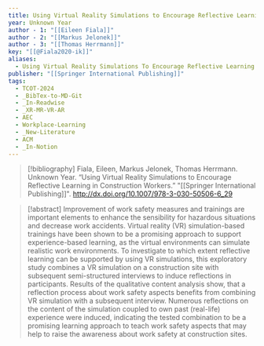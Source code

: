 ```yaml
---
title: Using Virtual Reality Simulations to Encourage Reflective Learning in Construction Workers
year: Unknown Year
author - 1: "[[Eileen Fiala]]"
author - 2: "[[Markus Jelonek]]"
author - 3: "[[Thomas Herrmann]]"
key: "[[@Fiala2020-ik]]"
aliases:
  - Using Virtual Reality Simulations To Encourage Reflective Learning In Construction Workers
publisher: "[[Springer International Publishing]]"
tags:
  - TCOT-2024
  - _BibTex-to-MD-Git
  - _In-Readwise
  - _XR-MR-VR-AR
  - AEC
  - Workplace-Learning
  - _New-Literature
  - ACM
  - _In-Notion
---
```


> [!bibliography]
> Fiala, Eileen, Markus Jelonek, Thomas Herrmann. Unknown Year. “Using Virtual Reality Simulations to Encourage Reflective Learning in Construction Workers.” "[[Springer International Publishing]]". http://dx.doi.org/10.1007/978-3-030-50506-6_29

> [!abstract]
> Improvement of work safety measures and trainings are important elements to enhance the sensibility for hazardous situations and decrease work accidents. Virtual reality (VR) simulation-based trainings have been shown to be a promising approach to support experience-based learning, as the virtual environments can simulate realistic work environments. To investigate to which extent reflective learning can be supported by using VR simulations, this exploratory study combines a VR simulation on a construction site with subsequent semi-structured interviews to induce reflections in participants. Results of the qualitative content analysis show, that a reflection process about work safety aspects benefits from combining VR simulation with a subsequent interview. Numerous reflections on the content of the simulation coupled to own past (real-life) experience were induced, indicating the tested combination to be a promising learning approach to teach work safety aspects that may help to raise the awareness about work safety at construction sites.